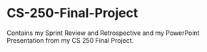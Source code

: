 # CS-250-Final-Project
Contains my Sprint Review and Retrospective and my PowerPoint Presentation from my CS 250 Final Project.
